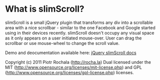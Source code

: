 # What is slimScroll?

slimScroll is a small jQuery plugin that transforms any div into a scrollable area with a nice scrollbar - similar to the one Facebook and Google started using in their devices recently. slimScroll doesn't occupy any visual space as it only appears on a user initiated mouse-over. User can drag the scrollbar or use mouse-wheel to change the scroll value.

Demo and deocumentation available here: [jQuery slimScroll docs](http://rocha.la/jQuery-slimScroll)

Copyright (c) 2011 Piotr Rochala (http://rocha.la)
Dual licensed under the MIT (http://www.opensource.org/licenses/mit-license.php) and GPL (http://www.opensource.org/licenses/gpl-license.php) licenses.
